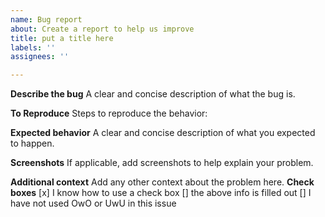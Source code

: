 ```yaml
---
name: Bug report
about: Create a report to help us improve
title: put a title here
labels: ''
assignees: ''

---
```


**Describe the bug**
A clear and concise description of what the bug is.

**To Reproduce**
Steps to reproduce the behavior:


**Expected behavior**
A clear and concise description of what you expected to happen.

**Screenshots**
If applicable, add screenshots to help explain your problem.




**Additional context**
Add any other context about the problem here.
**Check boxes**
[x] I know how to use a check box
[] the above info is filled out
[] I have not used OwO or UwU in this issue
